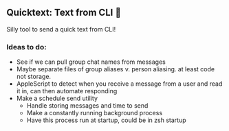 ## Quicktext: Text from CLI 📨

Silly tool to send a quick text from CLI!



### Ideas to do:
- See if we can pull group chat names from messages
- Maybe separate files of group aliases v. person aliasing. at least code not storage.
- AppleScript to detect when you receive a message from a user and read it in, can then automate responding
- Make a schedule send utility
    - Handle storing messages and time to send
    - Make a constantly running background process
    - Have this process run at startup, could be in zsh startup